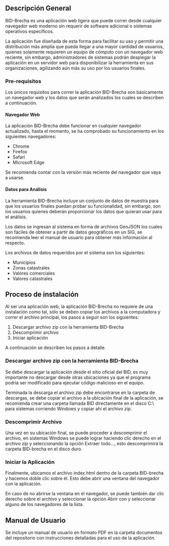 ## Descripción General
BID-Brecha es una aplicación web ligera que puede correr desde cualquier navegador web moderno sin requerir de software adicional o sistemas operativos específicos.

La aplicación fue diseñada de esta forma para facilitar su uso y permitir una distribución más amplia que pueda llegar a una mayor cantidad de usuarios, quienes solamente requieren un equipo de cómputo con un navegador web reciente, sin embargo, administradores de sistemas podrán desplegar la aplicación en un servidor web para disponibilizar la herramienta en sus organizaciones, agilizando aún más su uso por los usuarios finales.

### Pre-requisitos
Los únicos requisitos para correr la aplicación BID-Brecha son básicamente un navegador web y los datos que serán analizados los cuales se describen a continuación.

#### Navegador Web
La aplicación BID-Brecha debe funcionar en cualquier navegador actualizado, hasta el momento, se ha comprobado su funcionamiento en los siguientes navegadores:

- Chrome
- Firefox
- Safari
- Microsoft Edge

Se recomienda contar con la versión más reciente del navegador que vaya a usarse.

#### Datos para Análisis
La herramienta BID-Brecha incluye un conjunto de datos de muestra para que los usuarios finales puedan probar su funcionalidad, sin embargo, son los usuarios quienes deberán proporcionar los datos que quieran usar para el análisis.

Los datos se ingresan al sistema en forma de archivos GeoJSON los cuales son fáciles de obtener a partir de datos geográficos en un SIG, se recomienda leer el manual de usuario para obtener más información al respecto.

Los archivos de datos requeridos por el sistema son los siguientes:

- Municipios
- Zonas catastrales
- Valores comerciales
- Valores catastrales



## Proceso de instalación
Al ser una aplicación web, la aplicación BID-Brecha no requiere de una instalación como tal, sólo se deben copiar los archivos a la computadora y correr el archivo principal, los pasos a seguir son los siguientes:

1. Descargar archivo zip con la herramienta BID-Brecha
2. Descomprimir archivo
3. Iniciar aplicación

A continuación se describen los pasos a detalle.

### Descargar archivo zip con la herramienta BID-Brecha
Se debe descargar la aplicación desde el sitio oficial del BID, es muy importante no descargar desde otras ubicaciones ya que el programa podría ser modificado para ejecutar código malicioso en el equipo.

Terminada la descarga el archivo zip debe encontrarse en la carpeta de descargas, se debe copiar el archivo a la ubicación final de la aplicación, se recomienda crear una carpeta llamada BID directamente en el disco C:\ para sistemas corriendo Windows y copiar ahí el archivo zip.

### Descomprimir Archivo
Una vez en su ubicación final, se puede proceder a descomprimir el archivo, en sistemas Windows se puede lograr haciendo clic derecho en el archivo zip y seleccionando la opción Extraer todo…, esto descomprimirá la carpeta BID-brecha en el disco duro.

### Iniciar la Aplicación
Finalmente, ubicamos el archivo index.html dentro de la carpeta BID-brecha y hacemos doble clic sobre él. Esto debe abrir una ventana del navegador con la aplicación.

En caso de no abrirse la ventana en el navegador, se puede también dar clic derecho sobre el archivo y seleccionar la opción Abrir con y seleccionar alguno de los navegadores de la lista.

## Manual de Usuario
Se incluye un manual de usuario en formato PDF en la carpeta documentos del repositorio con instrucciones detalladas para el uso de la aplicación.
